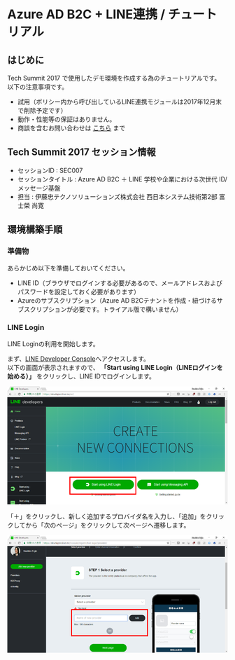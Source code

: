 # Azure AD B2C + LINE連携 / チュートリアル
## はじめに
Tech Summit 2017 で使用したデモ環境を作成する為のチュートリアルです。  
以下の注意事項です。

* 試用（ポリシー内から呼び出しているLINE連携モジュールは2017年12月末で削除予定です）
* 動作・性能等の保証はありません。
* 商談を含むお問い合わせは [こちら](<mailto:b2cidm@ctc-g.co.jp>) まで

## Tech Summit 2017 セッション情報

* セッションID : SEC007
* セッションタイトル : Azure AD B2C ＋ LINE 学校や企業における次世代 ID/ メッセージ基盤
* 担当 : 伊藤忠テクノソリューションズ株式会社 西日本システム技術第2部 富士榮 尚寛

## 環境構築手順
### 準備物
あらかじめ以下を準備しておいてください。

* LINE ID（ブラウザでログインする必要があるので、メールアドレスおよびパスワードを設定しておく必要があります）
* Azureのサブスクリプション（Azure AD B2Cテナントを作成・紐づけるサブスクリプションが必要です。トライアル版で構いません）

### LINE Login
LINE Loginの利用を開始します。  

まず、[LINE Developer Console](https://developers.line.me/)へアクセスします。  
以下の画面が表示されますので、
**「Start using LINE Login（LINEログインを始める）」**
をクリックし、LINE IDでログインします。  

![LINE Loginの利用を開始する](https://github.com/fujie/ts2017/blob/pic/line_start_line_login.png)

「＋」をクリックし、新しく追加するプロバイダ名を入力し、「追加」をクリックしてから「次のページ」をクリックして次ページへ遷移します。  

![新規プロバイダを作成する](https://github.com/fujie/ts2017/blob/pic/line_create_new_provider.png)

